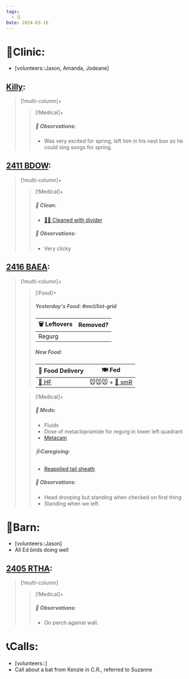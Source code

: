 ```yaml
---
tags:
  - 🗒️
Date: 2024-03-16
---
```


# 🏥Clinic:
- [volunteers::Jason, Amanda, Jodeane]

## [Killy](../RARE%20Birds/Ed%20Birds/Killy.md):
> [!multi-column]+
>
>> [!Medical]+
>> ##### 🔭 Observations:
>> - Was very excited for spring, left him in his nest box so he could sing songs for spring.

## [2411 BDOW](../RARE%20Birds/2411%20BDOW.md):
> [!multi-column]+
>
>> [!Medical]+
>>##### 🫧 Clean:
>> - [🧼➗ Cleaned with divider](../Admin/Codes/Cleaned%20with%20divider.md)
>>
>> ##### 🔭 Observations:
>> - Very clicky

## [2416 BAEA](../RARE%20Birds/2416%20BAEA.md):
> [!multi-column]+
>
>> [!Food]+
>> ##### Yesterday's Food: #mcl/list-grid
>> |🗑️ Leftovers| Removed?
>> |---|---|
>>|Regurg|
>>
>> ##### New Food:
>> |🚚 Food Delivery| 🍽️ Fed|
>> |---|---|
>>|[🫱 HF](../Admin/Codes/Handfed.md)|🐭🐭🐭 + [🐀 smR](../Admin/Codes/Food/Small%20Rat.md)
>
>> [!Medical]+
>> ##### 💊 Meds:
>> - Fluids
>> - Dose of metaclopramide for regurg in lower left quadrant
>> - [Metacam](../Admin/Codes/Medication/Metacam.md)
>>
>> ##### 🩺Caregiving:
>> - [Reapplied tail sheath](../Admin/Codes/Reapplied%20tail%20sheath.md)
>>
>> ##### 🔭 Observations:
>> - Head drooping but standing when checked on first thing
>> - Standing when we left.

# 🏡Barn:
- [volunteers::Jason]
- All Ed birds doing well

## [2405 RTHA](../RARE%20Birds/2405%20RTHA.md):
> [!multi-column]
>
>> [!Medical]+
>> ##### 🔭 Observations:
>> - On perch against wall.

# 📞Calls:
- [volunteers::]
- Call about a bat from Kenzie in C.R., referred to Suzanne